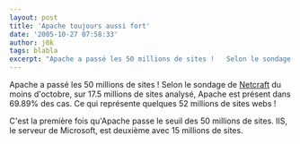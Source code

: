 ```yaml
---
layout: post
title: 'Apache toujours aussi fort'
date: '2005-10-27 07:58:33'
author: j0k
tags: blabla
excerpt: "Apache a passé les 50 millions de sites !   Selon le sondage de [Netcraft](http://news.netcraft.com/archives/2005/10/04/october_2005_web_server_survey.html) du moins d'octobre, sur 17.5 millions de sites analysé, Apache est présent dans 69.89% des cas. Ce qui représente quelques 52 millions de sites webs !  \n  \nC'est la première fois qu'Apache      …"
---
```


Apache a passé les 50 millions de sites !   Selon le sondage de [Netcraft](http://news.netcraft.com/archives/2005/10/04/october_2005_web_server_survey.html) du moins d'octobre, sur 17.5 millions de sites analysé, Apache est présent dans 69.89% des cas. Ce qui représente quelques 52 millions de sites webs !

C'est la première fois qu'Apache passe le seuil des 50 millions de sites.   IIS, le serveur de Microsoft, est deuxième avec 15 millions de sites.
